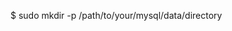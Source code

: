 <!-- layout:code post: database-backup_note -->


$ sudo mkdir -p /path/to/your/mysql/data/directory
